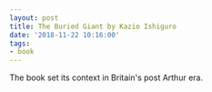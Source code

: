 ```yaml
---
layout: post
title: The Buried Giant by Kazio Ishiguro
date: '2018-11-22 10:16:00'
tags:
- book
---
```


The book set its context in Britain's post Arthur era.
